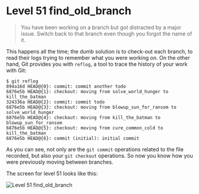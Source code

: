 
# Level 51 find\_old\_branch

> You have been working on a branch but got distracted by a major issue. Switch
> back to that branch even though you forgot the name of it.

This happens all the time; the dumb solution is to check-out each branch, to
read their logs trying to remember what you were working on. On the other hand,
Git provides you with `reflog`, a tool to trace the history of your work with
Git:

```shell
$ git reflog
894a16d HEAD@{0}: commit: commit another todo
6876e5b HEAD@{1}: checkout: moving from solve_world_hunger to kill_the_batman
324336a HEAD@{2}: commit: commit todo
6876e5b HEAD@{3}: checkout: moving from blowup_sun_for_ransom to
solve_world_hunger
6876e5b HEAD@{4}: checkout: moving from kill_the_batman to blowup_sun_for_ransom
6876e5b HEAD@{5}: checkout: moving from cure_common_cold to kill_the_batman
6876e5b HEAD@{6}: commit (initial): initial commit
```

As you can see, not only are the `git commit` operations related to the file
recorded, but also your `git checkout` operations. So now you know how you were
previously moving between branches.

The screen for level 51 looks like this:

![Level 51 find_old_branch](images/level-51-find-old-branch.png)

